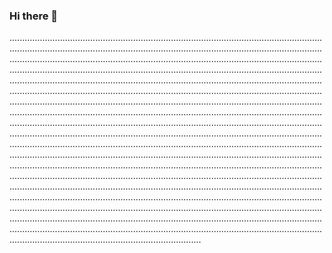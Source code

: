 ### Hi there 👋

................................................................................................................................................................................................................................................................................................................................................................................................................................................................................................................................................................................................................................................................................................................................................................................................................................................................................................................................................................................................................................................................................................................................................................................................................................................................................................................................................................................................................................................................................................................................................................................................................................................................................................................................................................................................................................................................................................................................................................................................................................................................................................................................................................................................................................................................................................................................................................................................................................................................................................................................